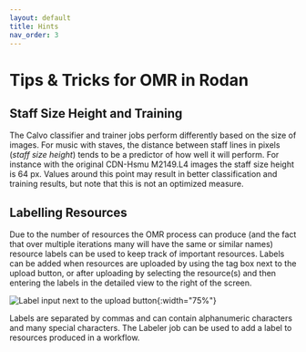 ```yaml
---
layout: default
title: Hints
nav_order: 3
---
```


# Tips & Tricks for OMR in Rodan

## Staff Size Height and Training

The Calvo classifier and trainer jobs perform differently based on the size of images.
For music with staves, the distance between staff lines in pixels (*staff size height*)
tends to be a predictor of how well it will perform. For instance with the original
CDN-Hsmu M2149.L4 images the staff size height is 64 px.
Values around this point may result in better classification and training results, but
note that this is not an optimized measure.

## Labelling Resources

Due to the number of resources the OMR process can produce (and the fact that over multiple
iterations many will have the same or similar names) resource labels can be used to keep
track of important resources. Labels can be added when resources are uploaded by using the
tag box next to the upload button, or after uploading by selecting the resource(s) and then
entering the labels in the detailed view to the right of the screen.

![Label input next to the upload button]({{site.baseurl}}/assets/label.png){:width="75%"}

Labels are separated by commas and can contain alphanumeric characters and many special characters.
The Labeler job can be used to add a label to resources produced in a workflow.
